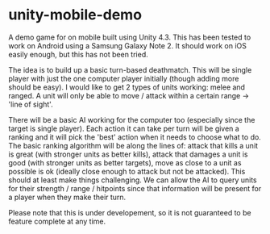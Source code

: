 unity-mobile-demo
=================

A demo game for on mobile built using Unity 4.3. This has been tested to work on Android using a Samsung Galaxy Note 2. It should work on iOS easily enough, but this has not been tried.

The idea is to build up a basic turn-based deathmatch. This will be single player with just the one computer player initially (though adding more should be easy). I would like to get 2 types of units working: melee and ranged. A unit will only be able to move / attack within a certain range -> 'line of sight'.

There will be a basic AI working for the computer too (especially since the target is single player). Each action it can take per turn will be given a ranking and it will pick the 'best' action when it needs to choose what to do. The basic ranking algorithm will be along the lines of: attack that kills a unit is great (with stronger units as better kills), attack that damages a unit is good (with stronger units as better targets), move as close to a unit as possible is ok (ideally close enough to attack but not be attacked). This should at least make things challenging. We can allow the AI to query units for their strength / range / hitpoints since that information will be present for a player when they make their turn.

Please note that this is under developement, so it is not guaranteed to be feature complete at any time.
